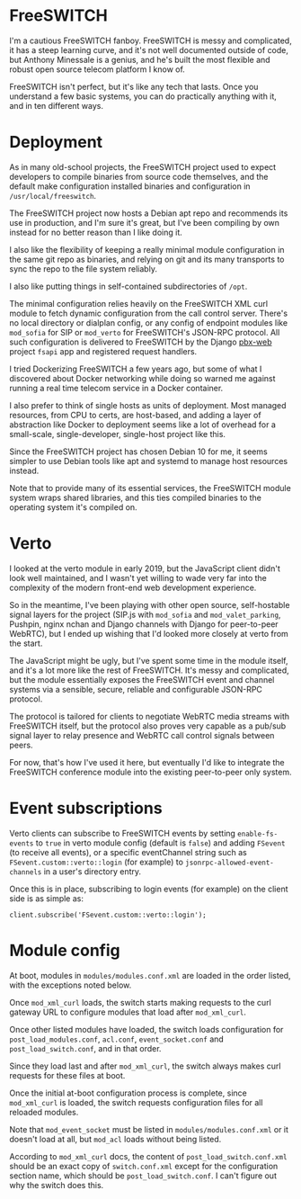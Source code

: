 # FreeSWITCH

I'm a cautious FreeSWITCH fanboy.
FreeSWITCH is messy and complicated,
it has a steep learning curve,
and it's not well documented outside of code,
but Anthony Minessale is a genius,
and he's built the most
flexible and robust
open source
telecom platform
I know of.

FreeSWITCH isn't perfect,
but it's like any tech that lasts.
Once you understand
a few basic systems,
you can do practically anything with it,
and in ten different ways.


# Deployment

As in many old-school projects,
the FreeSWITCH project
used to expect developers
to compile binaries
from source code themselves,
and the default make configuration
installed binaries and configuration
in `/usr/local/freeswitch`.

The FreeSWITCH project
now hosts a Debian apt repo
and recommends its use in production,
and I'm sure it's great,
but I've been compiling by own instead
for no better reason than I like doing it.

I also like the flexibility of
keeping a really minimal module configuration
in the same git repo as binaries,
and relying on git and its many transports
to sync the repo to the file system
reliably.

I also like putting things
in self-contained subdirectories
of `/opt`.

The minimal configuration
relies heavily on the FreeSWITCH XML curl module
to fetch dynamic configuration
from the call control server.
There's no local directory or dialplan config,
or any config of endpoint modules
like `mod_sofia` for SIP
or `mod_verto` for FreeSWITCH's JSON-RPC protocol.
All such configuration
is delivered to FreeSWITCH
by the Django
[pbx-web](https://github.com/tessercat/pbx-web)
project `fsapi` app
and registered request handlers.

I tried Dockerizing FreeSWITCH
a few years ago,
but some of what I discovered about Docker networking
while doing so
warned me against
running a real time telecom service
in a Docker container.

I also prefer
to think of single hosts
as units of deployment.
Most managed resources,
from CPU to certs,
are host-based,
and adding a layer of abstraction
like Docker
to deployment
seems like a lot of overhead
for a small-scale,
single-developer,
single-host
project like this.

Since the FreeSWITCH project
has chosen Debian 10 for me,
it seems simpler
to use Debian tools
like apt and systemd
to manage host resources
instead.

Note that
to provide many of its essential services,
the FreeSWITCH module system
wraps shared libraries,
and this ties compiled binaries
to the operating system
it's compiled on.


# Verto

I looked at the verto module
in early 2019,
but the JavaScript client
didn't look well maintained,
and I wasn't yet willing
to wade very far into
the complexity of the modern front-end
web development experience.

So in the meantime,
I've been playing with other
open source,
self-hostable signal layers
for the project
(SIP.js with `mod_sofia` and `mod_valet_parking`,
Pushpin, nginx nchan and Django channels with Django
for peer-to-peer WebRTC),
but I ended up
wishing that I'd looked more closely
at verto from the start.

The JavaScript might be ugly,
but I've spent some time in the module itself,
and it's a lot more like the rest of FreeSWITCH.
It's messy and complicated,
but the module
essentially exposes
the FreeSWITCH event and channel systems
via a sensible,
secure,
reliable
and configurable
JSON-RPC protocol.

The protocol is tailored
for clients to negotiate
WebRTC media streams
with FreeSWITCH itself,
but the protocol also
proves very capable
as a pub/sub signal layer
to relay presence
and WebRTC call control signals
between peers.

For now,
that's how I've used it here,
but eventually I'd like to
integrate the FreeSWITCH conference module
into the existing
peer-to-peer only
system.


# Event subscriptions

Verto clients can subscribe to FreeSWITCH events
by setting `enable-fs-events` to `true`
in verto module config (default is `false`)
and adding `FSevent` (to receive all events),
or a specific eventChannel string
such as `FSevent.custom::verto::login` (for example)
to `jsonrpc-allowed-event-channels`
in a user's directory entry.

Once this is in place,
subscribing to login events (for example)
on the client side
is as simple as:

    client.subscribe('FSevent.custom::verto::login');


# Module config

At boot,
modules in `modules/modules.conf.xml`
are loaded in the order listed,
with the exceptions noted below.

Once `mod_xml_curl` loads,
the switch starts making requests
to the curl gateway URL
to configure modules that load after `mod_xml_curl`.

Once other listed modules have loaded,
the switch loads configuration for
`post_load_modules.conf`,
`acl.conf`,
`event_socket.conf`
and `post_load_switch.conf`,
and in that order.

Since they load last
and after `mod_xml_curl`,
the switch always makes curl requests
for these files at boot.

Once the initial at-boot configuration process is complete,
since `mod_xml_curl` is loaded,
the switch requests configuration files
for all reloaded modules.

Note that `mod_event_socket`
must be listed in `modules/modules.conf.xml`
or it doesn't load at all,
but `mod_acl` loads without being listed.

According to `mod_xml_curl` docs,
the content of `post_load_switch.conf.xml`
should be an exact copy of `switch.conf.xml`
except for the configuration section name,
which should be `post_load_switch.conf`.
I can't figure out why the switch does this.
